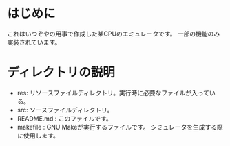 # はじめに
これはいつぞやの用事で作成した某CPUのエミュレータです。
一部の機能のみ実装されています。

# ディレクトリの説明
- res: リソースファイルディレクトリ。実行時に必要なファイルが入っている。
- src: ソースファイルディレクトリ。
- README.md      : このファイルです。
- makefile       : GNU Makeが実行するファイルです。
                   シミュレータを生成する際に使用します。